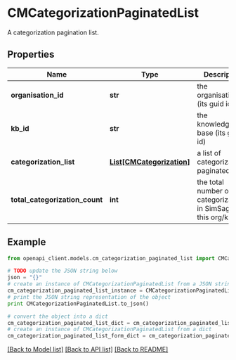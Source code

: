 # CMCategorizationPaginatedList

A categorization pagination list.

## Properties
Name | Type | Description | Notes
------------ | ------------- | ------------- | -------------
**organisation_id** | **str** | the organisation (its guid id) | 
**kb_id** | **str** | the knowledge-base (its guid id) | 
**categorization_list** | [**List[CMCategorization]**](CMCategorization.md) | a list of categorizations, paginated | 
**total_categorization_count** | **int** | the total number of categorizations in SimSage for this org/kb | 

## Example

```python
from openapi_client.models.cm_categorization_paginated_list import CMCategorizationPaginatedList

# TODO update the JSON string below
json = "{}"
# create an instance of CMCategorizationPaginatedList from a JSON string
cm_categorization_paginated_list_instance = CMCategorizationPaginatedList.from_json(json)
# print the JSON string representation of the object
print CMCategorizationPaginatedList.to_json()

# convert the object into a dict
cm_categorization_paginated_list_dict = cm_categorization_paginated_list_instance.to_dict()
# create an instance of CMCategorizationPaginatedList from a dict
cm_categorization_paginated_list_form_dict = cm_categorization_paginated_list.from_dict(cm_categorization_paginated_list_dict)
```
[[Back to Model list]](../README.md#documentation-for-models) [[Back to API list]](../README.md#documentation-for-api-endpoints) [[Back to README]](../README.md)


